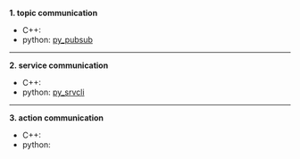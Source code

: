 **1. topic communication**  
  - C++:  
  - python: [py_pubsub](https://github.com/KyeongminNam/ROS-study/tree/main/communication%20example/py_pubsub)   
 
 ----
**2. service communication**
  - C++:  
  - python: [py_srvcli](https://github.com/KyeongminNam/ROS-study/tree/main/communication%20example/py_srvcli)   
----
**3. action communication**
  - C++:  
  - python:   
